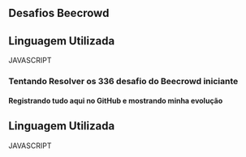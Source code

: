 <h2>Desafios Beecrowd</h2>

<h2>Linguagem Utilizada</h2>
<p>JAVASCRIPT</p>

<h3>Tentando Resolver os 336 desafio do <a src="https://www.beecrowd.com.br/judge/pt/problems/index/1">Beecrowd</a> iniciante</h3>

<h4>Registrando tudo aqui no GitHub e mostrando minha evolução</h4>

<h2>Linguagem Utilizada</h2>
<p>JAVASCRIPT</p>

